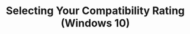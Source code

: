 ---
title: Selecting Your Compatibility Rating (Windows 10)
description: You can rate the compatibility of your applications, installation packages, or websites, based on whether they run successfully on a 32-bit or 64-bit operating system.
redirect_url: https://technet.microsoft.com/itpro/windows/deploy/manage-windows-upgrades-with-upgrade-analytics
---